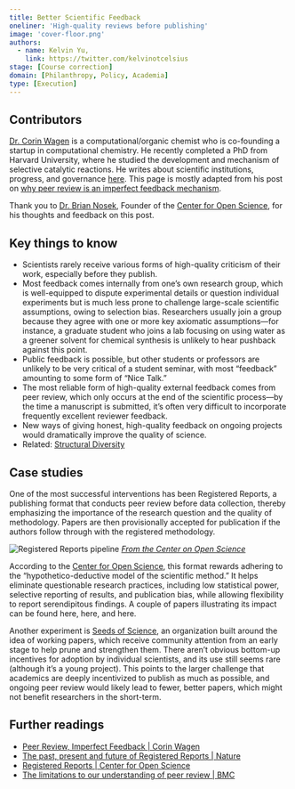 ```yaml
---
title: Better Scientific Feedback
oneliner: 'High-quality reviews before publishing'
image: 'cover-floor.png'
authors:
  - name: Kelvin Yu,
    link: https://twitter.com/kelvinotcelsius
stage: [Course correction]
domain: [Philanthropy, Policy, Academia]
type: [Execution]
---
```


## Contributors

[Dr. Corin Wagen](https://corinwagen.github.io/public/main/index.html) is a computational/organic chemist who is co-founding a startup in computational chemistry. He recently completed a PhD from Harvard University, where he studied the development and mechanism of selective catalytic reactions. He writes about scientific institutions, progress, and governance [here](https://cwagen.substack.com/). This page is mostly adapted from his post on [why peer review is an imperfect feedback mechanism](https://cwagen.substack.com/p/peer-review-imperfect-feedback).

Thank you to [Dr. Brian Nosek](https://www.cos.io/team/brian-nosek), Founder of the [Center for Open Science](https://www.cos.io/), for his thoughts and feedback on this post.

## Key things to know

- Scientists rarely receive various forms of high-quality criticism of their work, especially before they publish.
- Most feedback comes internally from one’s own research group, which is well-equipped to dispute experimental details or question individual experiments but is much less prone to challenge large-scale scientific assumptions, owing to selection bias. Researchers usually join a group because they agree with one or more key axiomatic assumptions—for instance, a graduate student who joins a lab focusing on using water as a greener solvent for chemical synthesis is unlikely to hear pushback against this point.
- Public feedback is possible, but other students or professors are unlikely to be very critical of a student seminar, with most “feedback” amounting to some form of “Nice Talk.”
- The most reliable form of high-quality external feedback comes from peer review, which only occurs at the end of the scientific process—by the time a manuscript is submitted, it’s often very difficult to incorporate frequently excellent reviewer feedback.
- New ways of giving honest, high-quality feedback on ongoing projects would dramatically improve the quality of science.
- Related: [Structural Diversity](/collection?lever=Structural%2520Diversity)

## Case studies

One of the most successful interventions has been Registered Reports, a publishing format that conducts peer review before data collection, thereby emphasizing the importance of the research question and the quality of methodology. Papers are then provisionally accepted for publication if the authors follow through with the registered methodology.

![Registered Reports pipeline](Better%20Scientific%20Feedback/Untitled.png)
_[From the Center on Open Science](https://www.cos.io/initiatives/registered-reports)_

According to the [Center for Open Science](https://www.cos.io/initiatives/registered-reports), this format rewards adhering to the “hypothetico-deductive model of the scientific method.” It helps eliminate questionable research practices, including low statistical power, selective reporting of results, and publication bias, while allowing flexibility to report serendipitous findings. A couple of papers illustrating its impact can be found here, here, and here.

Another experiment is [Seeds of Science](https://www.theseedsofscience.org/), an organization built around the idea of working papers, which receive community attention from an early stage to help prune and strengthen them. There aren’t obvious bottom-up incentives for adoption by individual scientists, and its use still seems rare (although it’s a young project). This points to the larger challenge that academics are deeply incentivized to publish as much as possible, and ongoing peer review would likely lead to fewer, better papers, which might not benefit researchers in the short-term.

## Further readings

- [Peer Review, Imperfect Feedback | Corin Wagen](https://cwagen.substack.com/p/peer-review-imperfect-feedback?isPin=false)
- [The past, present and future of Registered Reports | Nature](https://www.nature.com/articles/s41562-021-01193-7)
- [Registered Reports | Center for Open Science](https://www.cos.io/initiatives/registered-reports)
- [The limitations to our understanding of peer review | BMC](https://researchintegrityjournal.biomedcentral.com/articles/10.1186/s41073-020-00092-1)
